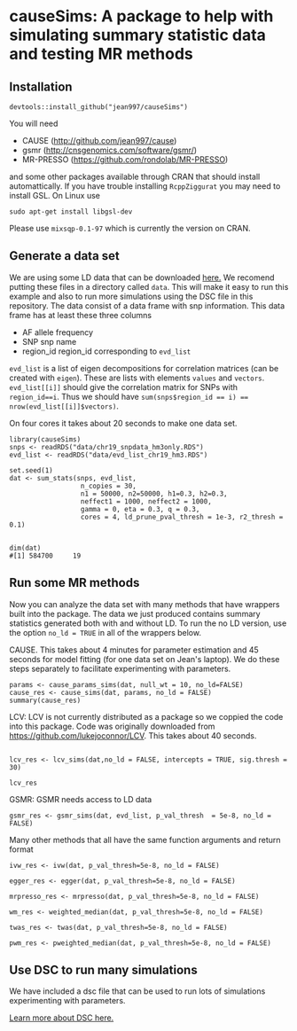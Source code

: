 causeSims: A package to help with simulating summary statistic data and testing MR methods
======



## Installation 

```{r}
devtools::install_github("jean997/causeSims")
```

You will need 

+ CAUSE (http://github.com/jean997/cause) 
+ gsmr (http://cnsgenomics.com/software/gsmr/)
+ MR-PRESSO (https://github.com/rondolab/MR-PRESSO)

and some other packages available through CRAN that should install automattically.
If you have trouble installing `RcppZiggurat` you may need to install GSL. On Linux use

```
sudo apt-get install libgsl-dev
```
Please use `mixsqp-0.1-97` which is currently the version on CRAN. 


## Generate a data set 

We are using some LD data that can be downloaded [here.](https://zenodo.org/record/3235780)
We recomend putting these files in a directory called `data`. This will make it easy to run this example and also to run more simulations using the DSC file in this repository.
The data consist of a data frame with snp information. This data frame has at least these three columns

+ AF allele frequency
+ SNP snp name
+ region_id region_id corresponding to `evd_list`

`evd_list` is a list of eigen decompositions for correlation matrices (can be created with `eigen`). 
These are lists with elements `values` and `vectors`. `evd_list[[i]]` should give the correlation matrix for SNPs with `region_id==i`. Thus
we should have `sum(snps$region_id == i) == nrow(evd_list[[i]]$vectors)`.

On four cores it takes about 20 seconds to make one data set. 

```{r}
library(causeSims)
snps <- readRDS("data/chr19_snpdata_hm3only.RDS") 
evd_list <- readRDS("data/evd_list_chr19_hm3.RDS")

set.seed(1)
dat <- sum_stats(snps, evd_list,
                  n_copies = 30,
                  n1 = 50000, n2=50000, h1=0.3, h2=0.3,
                  neffect1 = 1000, neffect2 = 1000,
                  gamma = 0, eta = 0.3, q = 0.3,
                  cores = 4, ld_prune_pval_thresh = 1e-3, r2_thresh = 0.1)


dim(dat)
#[1] 584700     19
```

## Run some MR methods

Now you can analyze the data set with many methods that have wrappers built into the package. The data we just produced contains
summary statistics generated both with and without LD. To run the no LD version, use the option `no_ld = TRUE` in all of the wrappers below.

CAUSE. This takes about 4 minutes for parameter estimation and 45 seconds for model fitting (for one data set on Jean's laptop). 
We do these steps separately to facilitate experimenting with parameters.

```{r}
params <- cause_params_sims(dat, null_wt = 10, no_ld=FALSE)
cause_res <- cause_sims(dat, params, no_ld = FALSE)
summary(cause_res)
```


LCV: LCV is not currently distributed as a package so we coppied the code into this package. Code was originally downloaded from https://github.com/lukejoconnor/LCV.
This takes about 40 seconds. 

```{r}

lcv_res <- lcv_sims(dat,no_ld = FALSE, intercepts = TRUE, sig.thresh = 30)

lcv_res
```

GSMR: GSMR needs access to LD data

```{r}
gsmr_res <- gsmr_sims(dat, evd_list, p_val_thresh  = 5e-8, no_ld = FALSE)
```


Many other methods that all have the same function arguments and return format

```{r}
ivw_res <- ivw(dat, p_val_thresh=5e-8, no_ld = FALSE)

egger_res <- egger(dat, p_val_thresh=5e-8, no_ld = FALSE)

mrpresso_res <- mrpresso(dat, p_val_thresh=5e-8, no_ld = FALSE)

wm_res <- weighted_median(dat, p_val_thresh=5e-8, no_ld = FALSE)

twas_res <- twas(dat, p_val_thresh=5e-8, no_ld = FALSE)

pwm_res <- pweighted_median(dat, p_val_thresh=5e-8, no_ld = FALSE)

```

## Use DSC to run many simulations

We have included a dsc file that can be used to run lots of simulations experimenting with parameters.

[Learn more about DSC here.](https://stephenslab.github.io/dsc-wiki/overview)


